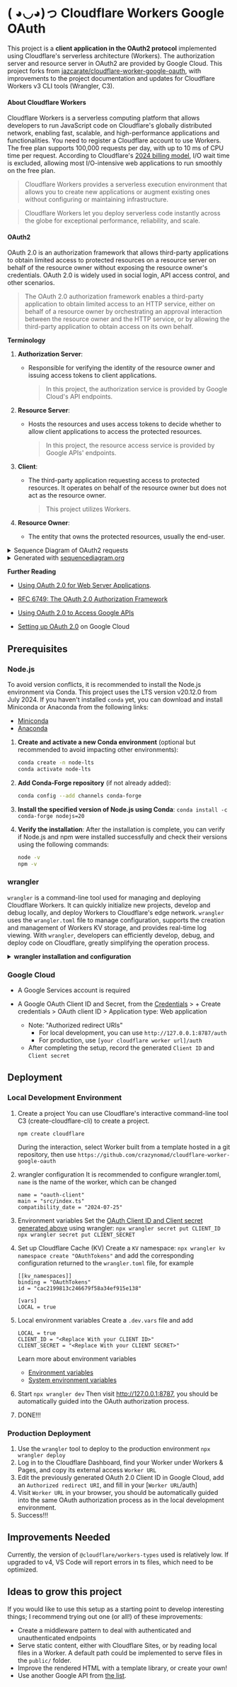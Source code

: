 # ( ◕◡◕)っ Cloudflare Workers Google OAuth

This project is a **client application in the OAuth2 protocol** implemented using Cloudflare's serverless architecture (Workers). The authorization server and resource server in OAuth2 are provided by Google Cloud. This project forks from [jazcarate/cloudflare-worker-google-oauth](https://github.com/jazcarate/cloudflare-worker-google-oauth), with improvements to the project documentation and updates for Cloudflare Workers v3 CLI tools (Wrangler, C3).

#### About Cloudflare Workers

Cloudflare Workers is a serverless computing platform that allows developers to run JavaScript code on Cloudflare's globally distributed network, enabling fast, scalable, and high-performance applications and functionalities. You need to register a Cloudflare account to use Workers. The free plan supports 100,000 requests per day, with up to 10 ms of CPU time per request. According to Cloudflare's [2024 billing model](https://blog.cloudflare.com/workers-pricing-scale-to-zero/), I/O wait time is excluded, allowing most I/O-intensive web applications to run smoothly on the free plan.

> Cloudflare Workers provides a serverless execution environment that allows you to create new applications or augment existing ones without configuring or maintaining infrastructure.

> Cloudflare Workers let you deploy serverless code instantly across the globe for exceptional performance, reliability, and scale.

#### OAuth2

OAuth 2.0 is an authorization framework that allows third-party applications to obtain limited access to protected resources on a resource server on behalf of the resource owner without exposing the resource owner's credentials. OAuth 2.0 is widely used in social login, API access control, and other scenarios.

> The OAuth 2.0 authorization framework enables a third-party application to obtain limited access to an HTTP service, either on behalf of a resource owner by orchestrating an approval interaction between the resource owner and the HTTP service, or by allowing the third-party application to obtain access on its own behalf.

**Terminology**

1. **Authorization Server**:
   - Responsible for verifying the identity of the resource owner and issuing access tokens to client applications.
     > In this project, the authorization service is provided by Google Cloud's API endpoints.

2. **Resource Server**:
   - Hosts the resources and uses access tokens to decide whether to allow client applications to access the protected resources.
     > In this project, the resource access service is provided by Google APIs' endpoints.

3. **Client**:
   - The third-party application requesting access to protected resources. It operates on behalf of the resource owner but does not act as the resource owner.
     > This project utilizes Workers.

4. **Resource Owner**:
   - The entity that owns the protected resources, usually the end-user.

<details>
  <summary>Sequence Diagram of OAuth2 requests</summary>
  
  ![Sequence of requests](./docs/OAuth-worker.svg)
  
</details>

<details>
  <summary>Generated with <a href="https://sequencediagram.org/" target="_blank" rel="noopener noreferrer">sequencediagram.org</a></summary>
  <pre><code>title Sequence of OAuth2 requests

User Browser->Cloudflare Worker: GET /
note left of Cloudflare Worker: The request is unauthenticated
Cloudflare Worker-->User Browser: Redirect to Google Sign in
User Browser->Google API: Ask for permission
Google API-->User Browser: Prompt to sign in
User Browser->Google API: Grant permissions
activate Google API
note left of Google API: Google now\nhas a session\nfor the user
Google API-->User Browser: Go back to the Cloudflare Worker with a `token`
User Browser->Cloudflare Worker: GET /auth with a `code`
Cloudflare Worker->Google API: Exchange `code` for a `token`
Google API-->Cloudflare Worker: a token
activate Cloudflare Worker
note left of Cloudflare Worker: An auth is stored in the KV with the code
Cloudflare Worker-->User Browser: Go back to the original request with the auth cookie
User Browser->Cloudflare Worker: GET /
note left of Cloudflare Worker: Now the client is authenticated
Cloudflare Worker->Google API: Get files
Google API-->Cloudflare Worker: A list of files
Cloudflare Worker-->User Browser: An HTML with a list of files
expandable− logout
User Browser->Cloudflare Worker: GET /logout
Cloudflare Worker->Google API: Logout
deactivate Google API
Google API-->Cloudflare Worker: OK
deactivate Cloudflare Worker
Cloudflare Worker-->User Browser: OK
end
  </code></pre>
</details>

**Further Reading**
 - [Using OAuth 2.0 for Web Server Applications](https://developers.google.com/identity/protocols/oauth2/web-server).

- [RFC 6749: The OAuth 2.0 Authorization Framework](https://datatracker.ietf.org/doc/html/rfc6749) 

- [Using OAuth 2.0 to Access Google APIs](https://developers.google.com/identity/protocols/oauth2)

- [Setting up OAuth 2.0](https://support.google.com/cloud/answer/6158849) on Google Cloud

## Prerequisites
### Node.js
To avoid version conflicts, it is recommended to install the Node.js environment via Conda. This project uses the LTS version v20.12.0 from July 2024. If you haven't installed `conda` yet, you can download and install Miniconda or Anaconda from the following links:
   - [Miniconda](https://docs.conda.io/en/latest/miniconda.html)
   - [Anaconda](https://www.anaconda.com/products/distribution)

1. **Create and activate a new Conda environment** (optional but recommended to avoid impacting other environments):
   ```bash
   conda create -n node-lts
   conda activate node-lts
   ```     
2. **Add Conda-Forge repository** (if not already added):
   ```bash
   conda config --add channels conda-forge
   ```

3. **Install the specified version of Node.js using Conda**:
    `conda install -c conda-forge nodejs=20`
4. **Verify the installation**:
   After the installation is complete, you can verify if Node.js and npm were installed successfully and check their versions using the following commands:
   ```bash
   node -v
   npm -v
   ```

### wrangler
`wrangler` is a command-line tool used for managing and deploying Cloudflare Workers. It can quickly initialize new projects, develop and debug locally, and deploy Workers to Cloudflare's edge network. `wrangler` uses the `wrangler.toml` file to manage configuration, supports the creation and management of Workers KV storage, and provides real-time log viewing. With `wrangler`, developers can efficiently develop, debug, and deploy code on Cloudflare, greatly simplifying the operation process.

<details>

<summary> <b> wrangler installation and configuration </b> </summary>

- To install wrangler, execute in the project directory
```bash
npm install wrangler --save-dev
```
- Verify wrangler installation
```bash
npx wrangler -v
```
- Configuration file wrangler.toml
```
name = "oauth-client"
main = "src/index.ts"
compatibility_date = "2024-07-25"
```

</details>

### Google Cloud
- A Google Services account is required
  
- A Google OAuth Client ID and Secret, from the [Credentials](https://console.cloud.google.com/apis/credentials) > + Create credentials > OAuth client ID > Application type: Web application
  - Note: "Authorized redirect URIs"
    - For local development, you can use `http://127.0.0.1:8787/auth`
    - For production, use `[your cloudflare worker url]/auth`
  - After completing the setup, record the generated `Client ID` and `Client secret`

## Deployment
### Local Development Environment
1. Create a project
  You can use Cloudflare's interactive command-line tool C3 (create-cloudflare-cli) to create a project.
    ```
    npm create cloudflare
    ```
    During the interaction, select Worker built from a template hosted in a git repository, then use `https://github.com/crazynomad/cloudflare-worker-google-oauth`
1. wrangler configuration
  It is recommended to configure wrangler.toml, `name` is the name of the worker, which can be changed
    ```
    name = "oauth-client"
    main = "src/index.ts"
    compatibility_date = "2024-07-25"
    ```
1. Environment variables
Set the [OAuth Client ID and Client secret generated above](#google-cloud) using wrangler:
   `npx wrangler secret put CLIENT_ID`
   `npx wrangler secret put CLIENT_SECRET`

1. Set up Cloudflare Cache (KV)
  Create a `KV` namespace: `npx wrangler kv namespace create "OAuthTokens"` and add the corresponding configuration returned to the `wrangler.toml` file, for example
    ```
    [[kv_namespaces]]
    binding = "OAuthTokens"
    id = "cac2199813c246679f58a34ef915e138"

    [vars]
    LOCAL = true
    ```

1. Local environment variables
  Create a `.dev.vars` file and add
    ```
    LOCAL = true
    CLIENT_ID = "<Replace With your CLIENT ID>"
    CLIENT_SECRET = "<Replace With your CLIENT SECRET>"
    ```
    Learn more about environment variables
    - [Environment variables](https://developers.cloudflare.com/workers/configuration/environment-variables/)
    - [System environment variables](https://developers.cloudflare.com/workers/wrangler/system-environment-variables/)
1. Start
  `npx wrangler dev`
  Then visit http://127.0.0.1:8787, you should be automatically guided into the OAuth authorization process.
1. DONE!!!

### Production Deployment
1. Use the `wrangler` tool to deploy to the production environment
   `npx wrangler deploy`
2. Log in to the Cloudflare Dashboard, find your Worker under Workers & Pages, and copy its external access `Worker URL`
3. Edit the previously generated OAuth 2.0 Client ID in Google Cloud, add an `Authorized redirect URI`, and fill in your [`Worker URL`/auth]
4. Visit `Worker URL` in your browser, you should be automatically guided into the same OAuth authorization process as in the local development environment.
5. Success!!!

## Improvements Needed
Currently, the version of `@cloudflare/workers-types` used is relatively low. If upgraded to v4, VS Code will report errors in ts files, which need to be optimized.

## Ideas to grow this project
If you would like to use this setup as a starting point to develop interesting things; I recommend trying out one (or all!) of these improvements:

- Create a middleware pattern to deal with authenticated and unauthenticated endpoints
- Serve static content, either with Cloudflare Sites, or by reading local files in a Worker. A default path could be implemented to serve files in the `public/` folder.
- Improve the rendered HTML with a template library, or create your own!
- Use another Google API from [the list](https://developers.google.com/workspace/products).

   